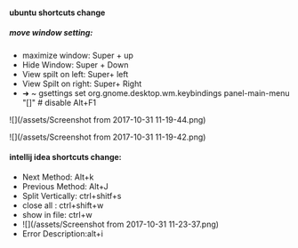 #### ubuntu shortcuts change

##### move window setting:

* maximize window:  Super + up
* Hide Window: Super + Down
* View spilt on left: Super+ left
* View Spilt on right: Super+ Right
* ➜ ~ gsettings set org.gnome.desktop.wm.keybindings panel-main-menu "\[\]" \# disable Alt+F1

![](/assets/Screenshot from 2017-10-31 11-19-44.png)

![](/assets/Screenshot from 2017-10-31 11-19-42.png)

#### intellij idea shortcuts change:

* Next Method: Alt+k
* Previous Method: Alt+J
* Split Vertically: ctrl+shitf+s
* close all : ctrl+shift+w
* show in file: ctrl+w
* ![](/assets/Screenshot from 2017-10-31 11-23-37.png)
* Error Description:alt+i




